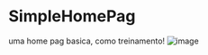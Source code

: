 # SimpleHomePag

uma home pag basica, como treinamento!
![image](https://user-images.githubusercontent.com/88322749/174693753-d3b4750e-c621-4793-947a-b5a409752fb6.png)
